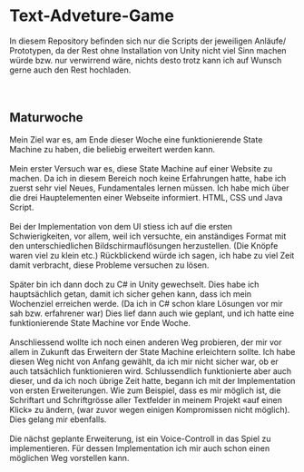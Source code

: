 # Text-Adveture-Game
In diesem Repository befinden sich nur die Scripts der jeweiligen Anläufe/ Prototypen, da der Rest ohne Installation von Unity nicht viel Sinn machen würde bzw. nur verwirrend wäre, nichts desto trotz kann ich auf Wunsch gerne auch den Rest hochladen.
<br />
<br />
<br />
## Maturwoche
Mein Ziel war es, am Ende dieser Woche eine funktionierende State Machine zu haben, die beliebig erweitert werden kann.
<br />
<br />
Mein erster Versuch war es, diese State Machine auf einer Website zu machen. Da ich in diesem Bereich noch keine Erfahrungen hatte, habe ich zuerst sehr viel Neues, Fundamentales lernen müssen. Ich habe mich über die drei Hauptelementen einer Webseite informiert. HTML, CSS und Java Script.
<br /><br />
Bei der Implementation von dem UI stiess ich auf die ersten Schwierigkeiten, vor allem, weil ich versuchte, ein anständiges Format mit den unterschiedlichen Bildschirmauflösungen herzustellen. (Die Knöpfe waren viel zu klein etc.) Rückblickend würde ich sagen, ich habe zu viel Zeit damit verbracht, diese Probleme versuchen zu lösen.
<br />
<br />
Später bin ich dann doch zu C# in Unity gewechselt. Dies habe ich hauptsächlich getan, damit ich sicher gehen kann, dass ich mein Wochenziel erreichen werde. (Da ich in C# schon klare Lösungen vor mir sah bzw. erfahrener war)
Dies lief dann auch wie geplant, und ich hatte eine funktionierende State Machine vor Ende Woche.
<br /><br />
Anschliessend wollte ich noch einen anderen Weg probieren, der mir vor allem in Zukunft das Erweitern der State Machine erleichtern sollte. Ich habe diesen Weg nicht von Anfang gewählt, da ich mir nicht sicher war, ob er auch tatsächlich funktionieren wird.
Schlussendlich funktionierte aber auch dieser, und da ich noch übrige Zeit hatte, begann ich mit der Implementation von ersten Erweiterungen. Wie zum Beispiel, dass es mir möglich ist, die Schriftart und Schriftgrösse aller Textfelder in meinem Projekt «auf einen Klick» zu ändern, (war zuvor wegen einigen Kompromissen nicht möglich). Dies gelang mir ebenfalls.
<br />
<br />
Die nächst geplante Erweiterung, ist ein Voice-Controll in das Spiel zu implementieren. Für dessen Implementation ich mir auch schon einen möglichen Weg vorstellen kann.
